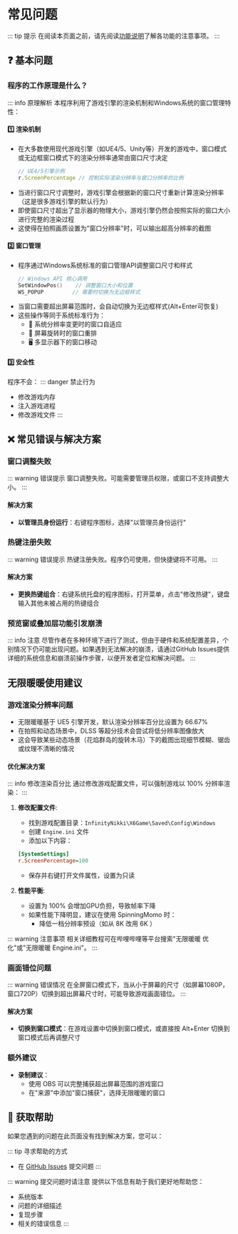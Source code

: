 # 常见问题

::: tip 提示
在阅读本页面之前，请先阅读[功能说明](/zh/guide/features)了解各功能的注意事项。
:::

## ❓ 基本问题

### 程序的工作原理是什么？

::: info 原理解析
本程序利用了游戏引擎的渲染机制和Windows系统的窗口管理特性：

#### 1️⃣ 渲染机制
- 在大多数使用现代游戏引擎（如UE4/5、Unity等）开发的游戏中，窗口模式或无边框窗口模式下的渲染分辨率通常由窗口尺寸决定
  ```ts
  // UE4/5引擎示例
  r.ScreenPercentage // 控制实际渲染分辨率与窗口分辨率的比例
  ```
- 当进行窗口尺寸调整时，游戏引擎会根据新的窗口尺寸重新计算渲染分辨率（这是很多游戏引擎的默认行为）
- 即使窗口尺寸超出了显示器的物理大小，游戏引擎仍然会按照实际的窗口大小进行完整的渲染过程
- 这使得在拍照画质设置为"窗口分辨率"时，可以输出超高分辨率的截图

#### 2️⃣ 窗口管理
- 程序通过Windows系统标准的窗口管理API调整窗口尺寸和样式
  ```cpp
  // Windows API 核心调用
  SetWindowPos()    // 调整窗口大小和位置
  WS_POPUP         // 需要时切换为无边框样式
  ```
- 当窗口需要超出屏幕范围时，会自动切换为无边框样式(Alt+Enter可恢复)
- 这些操作等同于系统标准行为：
  - 📱 系统分辨率变更时的窗口自适应
  - 🔄 屏幕旋转时的窗口重排
  - 🖥️ 多显示器下的窗口移动

#### 3️⃣ 安全性
程序不会：
::: danger 禁止行为
- 修改游戏内存
- 注入游戏进程
- 修改游戏文件
:::

## ❌ 常见错误与解决方案

### 窗口调整失败

::: warning 错误提示
窗口调整失败。可能需要管理员权限，或窗口不支持调整大小。
:::

#### 解决方案
- **以管理员身份运行**：右键程序图标，选择"以管理员身份运行"

### 热键注册失败

::: warning 错误提示
热键注册失败。程序仍可使用，但快捷键将不可用。
:::

#### 解决方案
- **更换热键组合**：右键系统托盘的程序图标，打开菜单，点击"修改热键"，键盘输入其他未被占用的热键组合

### 预览窗或叠加层功能引发崩溃

::: info 注意
尽管作者在多种环境下进行了测试，但由于硬件和系统配置差异，个别情况下仍可能出现问题。如果遇到无法解决的崩溃，请通过GitHub Issues提供详细的系统信息和崩溃前操作步骤，以便开发者定位和解决问题。
:::

## 无限暖暖使用建议

### 游戏渲染分辨率问题

- 无限暖暖基于 UE5 引擎开发，默认渲染分辨率百分比设置为 66.67%
- 在拍照和动态场景中，DLSS 等超分技术会尝试将低分辨率图像放大
- 这会导致某些动态场景（花焰群岛的旋转木马）下的截图出现细节模糊、锯齿或纹理不清晰的情况

#### 优化解决方案

::: info 修改渲染百分比
通过修改游戏配置文件，可以强制游戏以 100% 分辨率渲染：
:::

1. **修改配置文件**:
   - 找到游戏配置目录：`InfinityNikki\X6Game\Saved\Config\Windows`
   - 创建 `Engine.ini` 文件
   - 添加以下内容：
   ```ini
   [SystemSettings]
   r.ScreenPercentage=100
   ```
   - 保存并右键打开文件属性，设置为只读

2. **性能平衡**:
   - 设置为 100% 会增加GPU负担，导致帧率下降
   - 如果性能下降明显，建议在使用 SpinningMomo 时：
     - 降低一档分辨率预设（如从 8K 改用 6K ）

::: warning 注意事项
相关详细教程可在哔哩哔哩等平台搜索"无限暖暖 优化"或"无限暖暖 Engine.ini"。
:::

### 画面错位问题

::: warning 错误情况
在全屏窗口模式下，当从小于屏幕的尺寸（如屏幕1080P，窗口720P）切换到超出屏幕尺寸时，可能导致游戏画面错位。
:::

#### 解决方案
- **切换到窗口模式**：在游戏设置中切换到窗口模式，或直接按 Alt+Enter 切换到窗口模式后再调整尺寸

### 额外建议

- **录制建议**：
   - 使用 OBS 可以完整捕获超出屏幕范围的游戏窗口
   - 在"来源"中添加"窗口捕获"，选择无限暖暖的窗口

## 💬 获取帮助

如果您遇到的问题在此页面没有找到解决方案，您可以：

::: tip 寻求帮助的方式
- 在 [GitHub Issues](https://github.com/ChanIok/SpinningMomo/issues) 提交问题
:::

::: warning 提交问题时请注意
提供以下信息有助于我们更好地帮助您：
- 系统版本
- 问题的详细描述
- 复现步骤
- 相关的错误信息
::: 